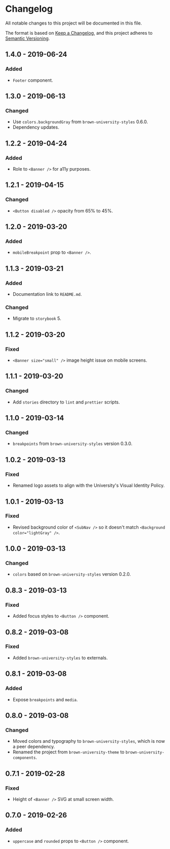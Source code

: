 # Changelog

All notable changes to this project will be documented in this file.

The format is based on [Keep a Changelog](https://keepachangelog.com/en/1.0.0/),
and this project adheres to [Semantic Versioning](https://semver.org/spec/v2.0.0.html).

## 1.4.0 - 2019-06-24

### Added

- `Footer` component.

## 1.3.0 - 2019-06-13

### Changed

- Use `colors.backgroundGray` from `brown-university-styles` 0.6.0.
- Dependency updates.

## 1.2.2 - 2019-04-24

### Added

- Role to `<Banner />` for a11y purposes.

## 1.2.1 - 2019-04-15

### Changed

- `<Button disabled />` opacity from 65% to 45%.

## 1.2.0 - 2019-03-20

### Added

- `mobileBreakpoint` prop to `<Banner />`.

## 1.1.3 - 2019-03-21

### Added

- Documentation link to `README.md`.

### Changed

- Migrate to `storybook` 5.

## 1.1.2 - 2019-03-20

### Fixed

- `<Banner size="small" />` image height issue on mobile screens.

## 1.1.1 - 2019-03-20

### Changed

- Add `stories` directory to `lint` and `prettier` scripts.

## 1.1.0 - 2019-03-14

### Changed

- `breakpoints` from `brown-university-styles` version 0.3.0.

## 1.0.2 - 2019-03-13

### Fixed

- Renamed logo assets to align with the University's Visual Identity Policy.

## 1.0.1 - 2019-03-13

### Fixed

- Revised background color of `<SubNav />` so it doesn't match `<Background color="lightGray" />`.

## 1.0.0 - 2019-03-13

### Changed

- `colors` based on `brown-university-styles` version 0.2.0.

## 0.8.3 - 2019-03-13

### Fixed

- Added focus styles to `<Button />` component.

## 0.8.2 - 2019-03-08

### Fixed

- Added `brown-university-styles` to externals.

## 0.8.1 - 2019-03-08

### Added

- Expose `breakpoints` and `media`.

## 0.8.0 - 2019-03-08

### Changed

- Moved colors and typography to `brown-university-styles`, which is now a peer dependency.
- Renamed the project from `brown-university-theme` to `brown-university-components`.

## 0.7.1 - 2019-02-28

### Fixed

- Height of `<Banner />` SVG at small screen width.

## 0.7.0 - 2019-02-26

### Added

- `uppercase` and `rounded` props to `<Button />` component.
